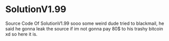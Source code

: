 # SolutionV1.99
Source Code Of SolutionV1.99
sooo some weird dude tried to blackmail, he said he gonna leak the source if im not gonna pay 80$ to his trashy bitcoin xd so here it is.
